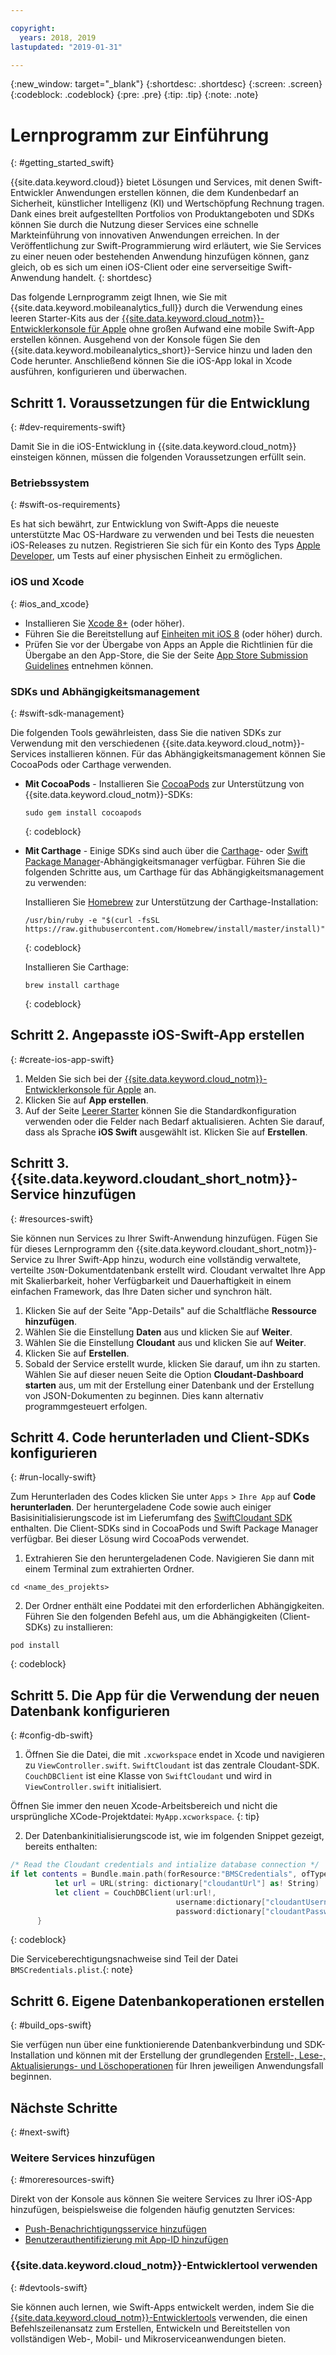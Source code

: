 ```yaml
---

copyright:
  years: 2018, 2019
lastupdated: "2019-01-31"

---
```


{:new_window: target="_blank"}
{:shortdesc: .shortdesc}
{:screen: .screen}
{:codeblock: .codeblock}
{:pre: .pre}
{:tip: .tip}
{:note: .note}

# Lernprogramm zur Einführung
{: #getting_started_swift}

{{site.data.keyword.cloud}} bietet Lösungen und Services, mit denen Swift-Entwickler Anwendungen erstellen können, die dem Kundenbedarf an Sicherheit, künstlicher Intelligenz (KI) und Wertschöpfung Rechnung tragen. Dank eines
breit aufgestellten Portfolios von Produktangeboten und SDKs können Sie durch
die Nutzung dieser Services eine schnelle Markteinführung von innovativen
Anwendungen erreichen. In der Veröffentlichung zur Swift-Programmierung wird erläutert, wie
Sie Services zu einer neuen oder bestehenden Anwendung hinzufügen können, ganz
gleich, ob es sich um einen iOS-Client oder eine serverseitige Swift-Anwendung
handelt.
{: shortdesc}

Das folgende Lernprogramm zeigt Ihnen, wie
Sie mit {{site.data.keyword.mobileanalytics_full}} durch die Verwendung
eines leeren Starter-Kits aus
der
[{{site.data.keyword.cloud_notm}}-Entwicklerkonsole
für Apple](https://cloud.ibm.com/developer/appledevelopment/starter-kits) ohne großen Aufwand eine mobile Swift-App
erstellen können. Ausgehend von der Konsole fügen Sie den
{{site.data.keyword.mobileanalytics_short}}-Service hinzu und laden den
Code herunter. Anschließend können Sie die iOS-App lokal in Xcode ausführen,
konfigurieren und überwachen.

## Schritt 1. Voraussetzungen für die Entwicklung
{: #dev-requirements-swift}

Damit Sie in die iOS-Entwicklung in
{{site.data.keyword.cloud_notm}} einsteigen können, müssen die
folgenden Voraussetzungen erfüllt sein.

### Betriebssystem
{: #swift-os-requirements}

Es hat sich bewährt, zur Entwicklung von Swift-Apps die neueste
unterstützte Mac OS-Hardware zu verwenden und bei Tests die neuesten
iOS-Releases zu nutzen. Registrieren Sie sich für ein Konto des Typs
[Apple Developer](https://developer.apple.com/), um Tests auf
einer physischen Einheit zu ermöglichen.

### iOS und Xcode
{: #ios_and_xcode}

- Installieren Sie [Xcode
8+](https://developer.apple.com/xcode/) (oder höher).
- Führen Sie die Bereitstellung auf
[Einheiten mit iOS
8](https://support.apple.com/downloads/ios) (oder höher) durch.
- Prüfen Sie vor der Übergabe von Apps an Apple die Richtlinien
für die Übergabe an den App-Store, die Sie der Seite
[App Store
Submission Guidelines](https://developer.apple.com/app-store/guidelines/) entnehmen können.

### SDKs und Abhängigkeitsmanagement
{: #swift-sdk-management}

Die folgenden Tools gewährleisten, dass Sie die nativen SDKs zur
Verwendung mit den verschiedenen
{{site.data.keyword.cloud_notm}}-Services installieren können. Für das Abhängigkeitsmanagement können Sie CocoaPods oder Carthage verwenden.

* **Mit CocoaPods** - Installieren Sie [CocoaPods](https://cocoapods.org/) zur Unterstützung von {{site.data.keyword.cloud_notm}}-SDKs:
  ```
  sudo gem install cocoapods
  ```
  {: codeblock}

* **Mit Carthage** - Einige SDKs sind auch über die [Carthage](https://github.com/Carthage/Carthage)- oder [Swift Package Manager](https://swift.org/package-manager/)-Abhängigkeitsmanager verfügbar. Führen Sie die folgenden Schritte aus, um Carthage für das Abhängigkeitsmanagement zu verwenden:

  Installieren Sie [Homebrew](https://brew.sh/) zur
Unterstützung der Carthage-Installation:
  ```
  /usr/bin/ruby -e "$(curl -fsSL https://raw.githubusercontent.com/Homebrew/install/master/install)"
  ```
  {: codeblock}

  Installieren Sie Carthage:
  ```
  brew install carthage
  ```
  {: codeblock}

## Schritt 2. Angepasste iOS-Swift-App erstellen
{: #create-ios-app-swift}

1. Melden Sie sich bei der
[{{site.data.keyword.cloud_notm}}-Entwicklerkonsole
für Apple](https://cloud.ibm.com/developer/appledevelopment/starter-kits) an.
2. Klicken Sie auf **App erstellen**.
3. Auf der Seite
[Leerer
Starter](https://cloud.ibm.com/developer/appledevelopment/create-app) können Sie die Standardkonfiguration
verwenden oder die Felder nach Bedarf aktualisieren. Achten Sie darauf, dass
als Sprache **iOS Swift** ausgewählt ist. Klicken Sie auf **Erstellen**.

## Schritt 3. {{site.data.keyword.cloudant_short_notm}}-Service hinzufügen
{: #resources-swift}

Sie können nun Services zu Ihrer Swift-Anwendung hinzufügen. Fügen Sie für dieses Lernprogramm den {{site.data.keyword.cloudant_short_notm}}-Service zu Ihrer Swift-App hinzu, wodurch eine vollständig verwaltete, verteilte `JSON`-Dokumentdatenbank erstellt wird. Cloudant verwaltet Ihre App mit Skalierbarkeit, hoher Verfügbarkeit und Dauerhaftigkeit in einem einfachen Framework, das Ihre Daten sicher und synchron hält.

1. Klicken Sie auf der Seite "App-Details" auf die Schaltfläche **Ressource hinzufügen**.
2. Wählen Sie die Einstellung **Daten** aus und klicken Sie auf **Weiter**.
3. Wählen Sie die Einstellung **Cloudant** aus und klicken Sie auf **Weiter**.
4. Klicken Sie auf **Erstellen**.
5. Sobald der Service erstellt wurde, klicken Sie darauf, um ihn zu starten. Wählen Sie auf dieser neuen Seite die Option **Cloudant-Dashboard starten** aus, um mit der Erstellung einer Datenbank und der Erstellung von JSON-Dokumenten zu beginnen. Dies kann alternativ programmgesteuert erfolgen.

## Schritt 4. Code herunterladen und Client-SDKs konfigurieren
{: #run-locally-swift}

Zum Herunterladen des Codes klicken Sie unter
`Apps` > `Ihre App` auf **Code
herunterladen**. Der heruntergeladene Code sowie auch einiger Basisinitialisierungscode ist im Lieferumfang des [SwiftCloudant SDK](https://github.com/cloudant/swift-cloudant) enthalten. Die Client-SDKs sind in CocoaPods und Swift Package Manager verfügbar. Bei dieser Lösung wird CocoaPods verwendet.

1. Extrahieren Sie den heruntergeladenen Code. Navigieren Sie dann mit einem Terminal zum extrahierten Ordner.
  ```
  cd <name_des_projekts>
  ```

2. Der Ordner enthält eine Poddatei mit den erforderlichen Abhängigkeiten. Führen Sie den folgenden Befehl aus, um die Abhängigkeiten (Client-SDKs) zu installieren:
  ```
  pod install
  ```
  {: codeblock}

## Schritt 5. Die App für die Verwendung der neuen Datenbank konfigurieren
{: #config-db-swift}

1. Öffnen Sie die Datei, die mit `.xcworkspace` endet in Xcode und navigieren zu `ViewController.swift`. `SwiftCloudant` ist das zentrale Cloudant-SDK. `CouchDBClient` ist eine Klasse von `SwiftCloudant` und wird in `ViewController.swift` initialisiert.

  Öffnen Sie immer den neuen Xcode-Arbeitsbereich und nicht die ursprüngliche XCode-Projektdatei: `MyApp.xcworkspace`.
  {: tip}

2. Der Datenbankinitialisierungscode ist, wie im folgenden Snippet gezeigt, bereits enthalten:
  ```swift
  /* Read the Cloudant credentials and intialize database connection */
  if let contents = Bundle.main.path(forResource:"BMSCredentials", ofType: "plist"), let dictionary = NSDictionary(contentsOfFile: contents) {
            let url = URL(string: dictionary["cloudantUrl"] as! String)
            let client = CouchDBClient(url:url!,
                                       username:dictionary["cloudantUsername"] as? String,
                                       password:dictionary["cloudantPassword"] as? String)
        }
  ```
  {: codeblock}

  Die Serviceberechtigungsnachweise sind Teil der Datei `BMSCredentials.plist`.{: note}

## Schritt 6. Eigene Datenbankoperationen erstellen
{: #build_ops-swift}

Sie verfügen nun über eine funktionierende Datenbankverbindung und SDK-Installation und können mit der Erstellung der grundlegenden [Erstell-, Lese-, Aktualisierungs- und Löschoperationen](./data/cloudant.html#basic-operations) für Ihren jeweiligen Anwendungsfall beginnen.

## Nächste Schritte
{: #next-swift}

### Weitere Services hinzufügen
{: #moreresources-swift}

Direkt von der Konsole aus können Sie weitere Services zu Ihrer iOS-App
hinzufügen, beispielsweise die folgenden häufig genutzten Services:

* [Push-Benachrichtigungsservice
hinzufügen](/docs/services/mobilepush/index.html)
* [Benutzerauthentifizierung mit App-ID hinzufügen](/docs/services/appid/index.html)

### {{site.data.keyword.cloud_notm}}-Entwicklertool verwenden
{: #devtools-swift}

Sie können auch lernen, wie Swift-Apps entwickelt werden, indem Sie die [{{site.data.keyword.cloud_notm}}-Entwicklertools](/docs/cli/index.html) verwenden, die einen Befehlszeilenansatz zum Erstellen, Entwickeln und Bereitstellen von vollständigen Web-, Mobil- und Mikroserviceanwendungen bieten.
